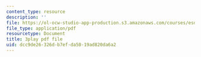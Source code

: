 ```yaml
---
content_type: resource
description: ''
file: https://ol-ocw-studio-app-production.s3.amazonaws.com/courses/esd-s43-green-supply-chain-management-spring-2014/dcc9de26326db7efda5019ad820da6a2_A0owfH3UERI.pdf
file_type: application/pdf
resourcetype: Document
title: 3play pdf file
uid: dcc9de26-326d-b7ef-da50-19ad820da6a2
---
```

